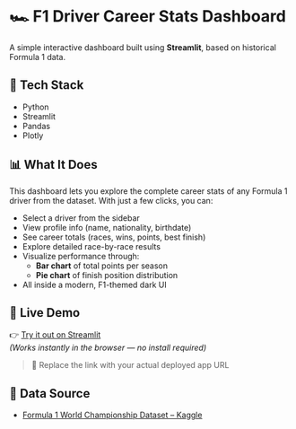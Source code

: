 # 🏎️ F1 Driver Career Stats Dashboard

A simple interactive dashboard built using **Streamlit**, based on historical Formula 1 data.

## 🔧 Tech Stack
- Python
- Streamlit
- Pandas
- Plotly

## 📊 What It Does

This dashboard lets you explore the complete career stats of any Formula 1 driver from the dataset. With just a few clicks, you can:

- Select a driver from the sidebar
- View profile info (name, nationality, birthdate)
- See career totals (races, wins, points, best finish)
- Explore detailed race-by-race results
- Visualize performance through:
  - **Bar chart** of total points per season
  - **Pie chart** of finish position distribution
- All inside a modern, F1-themed dark UI

## 🚀 Live Demo

👉 [Try it out on Streamlit](https://f1-driver-dashboard.streamlit.app/)  
*(Works instantly in the browser — no install required)*

> 🔁 Replace the link with your actual deployed app URL

## 📁 Data Source
- [Formula 1 World Championship Dataset – Kaggle](https://www.kaggle.com/datasets/rohanrao/formula-1-world-championship-1950-2020)
